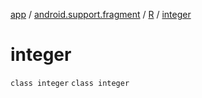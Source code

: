[app](../../../index.md) / [android.support.fragment](../../index.md) / [R](../index.md) / [integer](.)

# integer

`class integer`
`class integer`